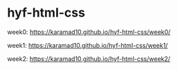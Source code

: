 # hyf-html-css
week0:
https://karamad10.github.io/hyf-html-css/week0/

week1:
https://karamad10.github.io/hyf-html-css/week1/

week2:
https://karamad10.github.io/hyf-html-css/week2/
